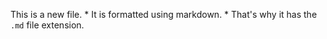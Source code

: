 This is a new file. * It is formatted using markdown. * That's why it has the `.md` file extension.

